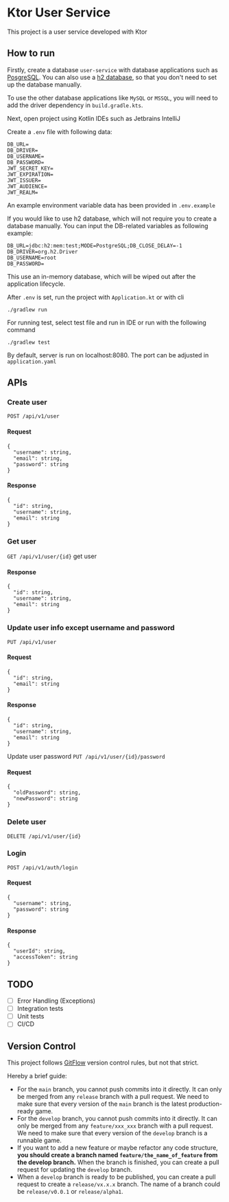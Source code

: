 # Ktor User Service
This project is a user service developed with Ktor

## How to run
Firstly, create a database `user-service` with database applications such as [PosgreSQL](https://www.postgresql.org/).
You can also use a [h2 database](https://www.h2database.com/html/main.html), so that you don't need to set up the database manually.

To use the other database applications like `MySQL` or `MSSQL`, you will need to add the driver dependency in `build.gradle.kts`.

Next, open project using Kotlin IDEs such as Jetbrains IntelliJ 

Create a `.env` file with following data:
```
DB_URL=
DB_DRIVER=
DB_USERNAME=
DB_PASSWORD=
JWT_SECRET_KEY=
JWT_EXPIRATION=
JWT_ISSUER=
JWT_AUDIENCE=
JWT_REALM=
```
An example environment variable data has been provided in `.env.example`

If you would like to use h2 database, which will not require you to create a database manually. You can input the 
DB-related variables as following example:
```
DB_URL=jdbc:h2:mem:test;MODE=PostgreSQL;DB_CLOSE_DELAY=-1
DB_DRIVER=org.h2.Driver
DB_USERNAME=root
DB_PASSWORD=
```

This use an in-memory database, which will be wiped out after the application lifecycle.

After `.env` is set, run the project with `Application.kt` or with cli
```
./gradlew run
```

For running test, select test file and run in IDE or run with the following command
```
./gradlew test
```

By default, server is run on localhost:8080. The port can be adjusted in `application.yaml`

## APIs
### Create user
`POST /api/v1/user`
#### Request
```
{
  "username": string,
  "email": string,
  "password": string
}
```
#### Response
```
{
  "id": string,
  "username": string,
  "email": string
}
```
### Get user
`GET /api/v1/user/{id}` get user
#### Response
```
{
  "id": string,
  "username": string,
  "email": string
}
```
### Update user info except username and password
`PUT /api/v1/user`
#### Request
```
{
  "id": string,
  "email": string
}
```
#### Response
```
{
  "id": string,
  "username": string,
  "email": string
}
```
Update user password
`PUT /api/v1/user/{id}/password`
#### Request
```
{
  "oldPassword": string,
  "newPassword": string
}
```
### Delete user
`DELETE /api/v1/user/{id}`

### Login
`POST /api/v1/auth/login`
#### Request
```
{
  "username": string,
  "password": string
}
```
#### Response
```
{
  "userId": string,
  "accessToken": string
}
```
## TODO
- [ ] Error Handling (Exceptions)
- [ ] Integration tests
- [ ] Unit tests
- [ ] CI/CD

## Version Control
This project follows [GitFlow](http://datasift.github.io/gitflow/IntroducingGitFlow.html) version control rules, but not that strict.

Hereby a brief guide:

- For the `main` branch, you cannot push commits into it directly. It can only be merged from any `release` branch with a pull request. We need to make sure that every version of the `main` branch is the latest production-ready game.
- For the `develop` branch, you cannot push commits into it directly. It can only be merged from any `feature/xxx_xxx` branch with a pull request. We need to make sure that every version of the `develop` branch is a runnable game.
- If you want to add a new feature or maybe refactor any code structure, **you should create a branch named `feature/the_name_of_feature` from the develop branch.** When the branch is finished, you can create a pull request for updating the `develop` branch.
- When a `develop` branch is ready to be published, you can create a pull request to create a `release/vx.x.x` branch. The name of a branch could be `release/v0.0.1` or `release/alpha1`.
